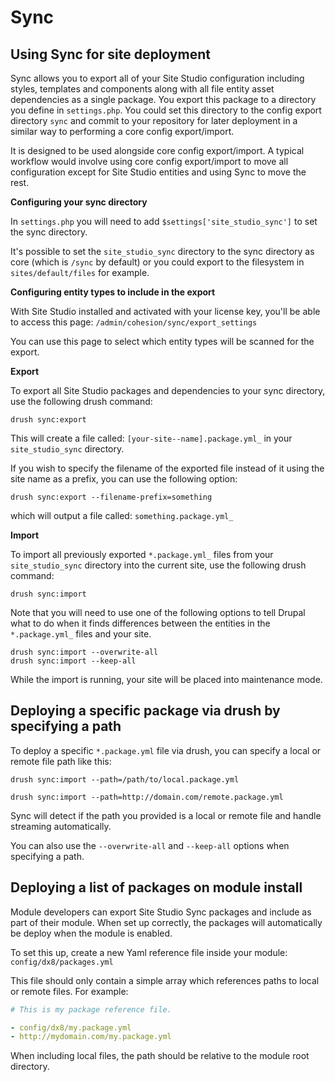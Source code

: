 
# Sync

## Using Sync for site deployment

Sync allows you to export all of your Site Studio configuration including styles, templates and components along with all file entity asset dependencies as a single package.
You export this package to a directory you define in `settings.php`. You could set this directory to the config export directory `sync` and commit to your repository for later deployment in a similar way to performing a core config export/import.   

It is designed to be used alongside core config export/import. A typical workflow would involve using core config export/import to move all configuration except for Site Studio entities and using Sync to move the rest.  

**Configuring your sync directory**

In `settings.php` you will need to add `$settings['site_studio_sync']` to set the sync directory.

It's possible to set the `site_studio_sync` directory to the sync directory as core (which is `/sync` by default) or you could export to the filesystem in `sites/default/files` for example. 

**Configuring entity types to include in the export**

With Site Studio installed and activated with your license key, you'll be able to access this page:
`/admin/cohesion/sync/export_settings`

You can use this page to select which entity types will be scanned for the export.

**Export**

To export all Site Studio packages and dependencies to your sync directory, use the following drush command:

```
drush sync:export
``` 

This will create a file called: `[your-site--name].package.yml_` in your `site_studio_sync` directory.

If you wish to specify the filename of the exported file instead of it using the site name as a prefix, you can use the following option:

```
drush sync:export --filename-prefix=something
``` 

which will output a file called: `something.package.yml_`


**Import**

To import all previously exported `*.package.yml_` files from your `site_studio_sync` directory into the current site, use the following drush command: 

```
drush sync:import
```

Note that you will need to use one of the following options to tell Drupal what to do when it finds differences between the entities in the `*.package.yml_` files and your site. 

```
drush sync:import --overwrite-all
drush sync:import --keep-all
```

While the import is running, your site will be placed into maintenance mode.

## Deploying a specific package via drush by specifying a path 

To deploy a specific `*.package.yml` file via drush, you can specify a local or remote file path like this:

```
drush sync:import --path=/path/to/local.package.yml
```  

```
drush sync:import --path=http://domain.com/remote.package.yml
```  

Sync will detect if the path you provided is a local or remote file and handle streaming automatically.

You can also use the `--overwrite-all` and `--keep-all` options when specifying a path. 

## Deploying a list of packages on module install 

Module developers can export Site Studio Sync packages and include as part of their module. When set up correctly, the packages will automatically be deploy when the module is enabled. 

To set this up, create a new Yaml reference file inside your module: `config/dx8/packages.yml`

This file should only contain a simple array which references paths to local or remote files. For example:

```yml
# This is my package reference file. 

- config/dx8/my.package.yml
- http://mydomain.com/my.package.yml
```

When including local files, the path should be relative to the module root directory. 
